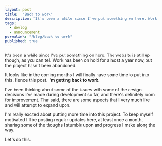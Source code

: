 ```yaml
---
layout: post
title:  "Back to work"
description: "It's been a while since I've put something on here. Work has been on hold for almost a year now, but the project hasn't been abandoned. Not by a long shot."
tags:
  - devlog
  - announcement
permalink: "/blog/back-to-work"
published: true
---
```


<meta property="og:image" content="https://images.unsplash.com/photo-1465631494067-3e0491e95bd1?ixlib=rb-1.2.1&ixid=eyJhcHBfaWQiOjEyMDd9&auto=format&fit=crop&w=500&q=60"/>

It's been a while since I've put something on here. The website is still up though, as you can tell. Work has been on hold for almost a year now, but the project hasn't been abandoned.

It looks like in the coming months I will finally have some time to put into this. Hence this post. **I'm getting back to work.**

I've been thinking about some of the issues with some of the design decisions I've made during development so far, and there's definitely room for improvement. That said, there are some aspects that I very much like and will attempt to expand upon.

I'm really excited about putting more time into this project. To keep myself motivated I'll be posting regular updates here, at least once a month, sharing some of the thoughs I stumble upon and progress I make along the way.

Let's do this.
